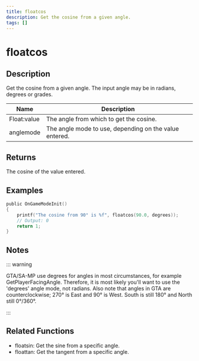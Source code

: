 ```yaml
---
title: floatcos
description: Get the cosine from a given angle.
tags: []
---
```


# floatcos

## Description

Get the cosine from a given angle. The input angle may be in radians, degrees or grades.

| Name        | Description                                            |
| ----------- | ------------------------------------------------------ |
| Float:value | The angle from which to get the cosine.                |
| anglemode   | The angle mode to use, depending on the value entered. |

## Returns

The cosine of the value entered.

## Examples

```c
public OnGameModeInit()
{
    printf("The cosine from 90° is %f", floatcos(90.0, degrees));
    // Output: 0
    return 1;
}
```

## Notes

::: warning

GTA/SA-MP use degrees for angles in most circumstances, for example GetPlayerFacingAngle. Therefore, it is most likely you'll want to use the 'degrees' angle mode, not radians.
Also note that angles in GTA are counterclockwise; 270° is East and 90° is West. South is still 180° and North still 0°/360°.

:::

## Related Functions

- floatsin: Get the sine from a specific angle.
- floattan: Get the tangent from a specific angle.

